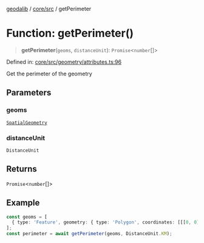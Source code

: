 [geodalib](../../../modules.md) / [core/src](../index.md) / getPerimeter

# Function: getPerimeter()

> **getPerimeter**(`geoms`, `distanceUnit`): `Promise`\<`number`[]\>

Defined in: [core/src/geometry/attributes.ts:96](https://github.com/GeoDaCenter/geoda-lib/blob/dd0b55e88e7fa62fd12212664ac5233e391d8b71/js/packages/core/src/geometry/attributes.ts#L96)

Get the perimeter of the geometry

## Parameters

### geoms

[`SpatialGeometry`](../type-aliases/SpatialGeometry.md)

### distanceUnit

`DistanceUnit`

## Returns

`Promise`\<`number`[]\>

## Example

```ts
const geoms = [
  { type: 'Feature', geometry: { type: 'Polygon', coordinates: [[[0, 0], [1, 0], [1, 1], [0, 1], [0, 0]]] }, properties: { index: 0 } },
];
const perimeter = await getPerimeter(geoms, DistanceUnit.KM);
```
